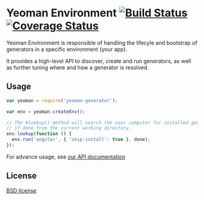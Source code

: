 # Yeoman Environment [![Build Status](https://secure.travis-ci.org/yeoman/generator.svg?branch=master)](http://travis-ci.org/yeoman/environment) [![Coverage Status](https://coveralls.io/repos/yeoman/environment/badge.png)](https://coveralls.io/r/yeoman/environment)

Yeoman Environment is responsible of handling the lifecyle and bootstrap of generators in a specific environment (your app).

It provides a high-level API to discover, create and run generators, as well as further tuning where and how a generator is resolved.

## Usage

```js
var yeoman = require('yeoman-generator');

var env = yeoman.createEnv();

// The #lookup() method will search the user computer for installed generators. The search
// if done from the current working directory.
env.lookup(function () {
  env.run('angular', { 'skip-install': true }, done);
});
```

For advance usage, see [our API documentation](http://yeoman.github.io/environment)

## License

[BSD license](http://opensource.org/licenses/bsd-license.php)
